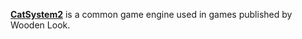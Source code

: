 [**CatSystem2**](https://cs2.suki.jp/) is a common game engine used in games published by Wooden Look.